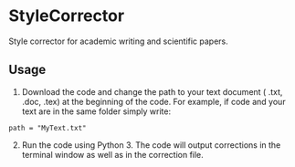 # StyleCorrector
Style corrector for academic writing and scientific papers.

## Usage
1. Download the code and change the path to your text document ( .txt, .doc, .tex) at the beginning of the code. For example, if code and your text are in the same folder simply write:

```
path = "MyText.txt"
```

2. Run the code using Python 3. The code will output corrections in the terminal window as well as in the correction file.
